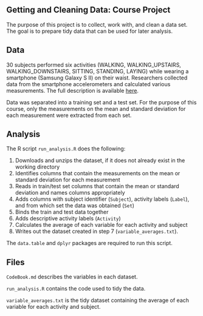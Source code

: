 ## Getting and Cleaning Data: Course Project
The purpose of this project is to collect, work with, and clean a data set. The goal is to prepare tidy data that can be used for later analysis.
## Data
30 subjects performed six activities (WALKING, WALKING_UPSTAIRS, WALKING_DOWNSTAIRS, SITTING, STANDING, LAYING) while wearing a smartphone (Samsung Galaxy S II) on their waist. Researchers collected data from the smartphone accelerometers and calculated various measurements. The full description is available [here](http://archive.ics.uci.edu/ml/datasets/Human+Activity+Recognition+Using+Smartphones).  

Data was separated into a training set and a test set. For the purpose of this course, only the measurements on the mean and standard deviation for each measurement were extracted from each set. 
## Analysis
The R script `run_analysis.R` does the following:  
1. Downloads and unzips the dataset, if it does not already exist in the working directory
2. Identifies columns that contain the measurements on the mean or standard deviation for each measurement
3. Reads in train/test set columns that contain the mean or standard deviation and names columns appropriately
4. Adds columns with subject identifier (`Subject`), activity labels (`Label`), and from which set the data was obtained (`Set`)
5. Binds the train and test data together
6. Adds descriptive activity labels (`Activity`)
7. Calculates the average of each variable for each activity and subject
8. Writes out the dataset created in step 7 (`variable_averages.txt`).  

The `data.table` and `dplyr` packages are required to run this script.
## Files
`CodeBook.md` describes the variables in each dataset.

`run_analysis.R` contains the code used to tidy the data.

`variable_averages.txt` is the tidy dataset containing the average of each variable for each activity and subject.
